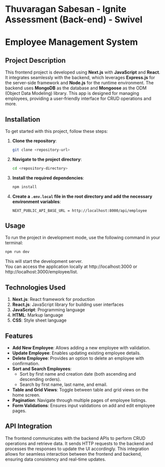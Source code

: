 # Thuvaragan Sabesan - Ignite Assessment (Back-end) - Swivel

# Employee Management System

## Project Description

This frontend project is developed using **Next.js** with **JavaScript** and **React**. It integrates seamlessly with the backend, which leverages **Express.js** for the server-side framework and **Node.js** for the runtime environment. The backend uses **MongoDB** as the database and **Mongoose** as the ODM (Object Data Modeling) library. This app is designed for managing employees, providing a user-friendly interface for CRUD operations and more.

## Installation

To get started with this project, follow these steps:

1. **Clone the repository**:
    ```bash
    git clone <repository-url>
    ```

2. **Navigate to the project directory**:
    ```bash
    cd <repository-directory>
    ```

3. **Install the required dependencies**:
    ```bash
    npm install
    ```

4. **Create a `.env.local` file in the root directory and add the necessary environment variables**:
    ```env
    NEXT_PUBLIC_API_BASE_URL = http://localhost:8000/api/employee
    ```

## Usage

To run the project in development mode, use the following command in your terminal:

```bash
npm run dev
```

This will start the development server.  
You can access the application locally at http://localhost:3000 or http://localhost:3000/employee/list.

## Technologies Used

1. **Next.js**: React framework for production
2. **React.js**: JavaScript library for building user interfaces
3. **JavaScript**: Programming language
4. **HTML**: Markup language
5. **CSS**: Style sheet language

## Features

* **Add New Employee**: Allows adding a new employee with validation.
* **Update Employee**: Enables updating existing employee details.
* **Delete Employee**: Provides an option to delete an employee with confirmation.
* **Sort and Search Employees**:  
    - Sort by first name and creation date (both ascending and descending orders).  
    - Search by first name, last name, and email.
* **Table and Grid Views**: Toggle between table and grid views on the home screen.
* **Pagination**: Navigate through multiple pages of employee listings.
* **Form Validations**: Ensures input validations on add and edit employee pages.

## API Integration

The frontend communicates with the backend APIs to perform CRUD operations and retrieve data. It sends HTTP requests to the backend and processes the responses to update the UI accordingly. This integration allows for seamless interaction between the frontend and backend, ensuring data consistency and real-time updates.